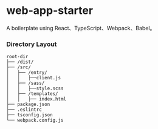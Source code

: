 # web-app-starter

A boilerplate using React、TypeScript、Webpack、Babel。

### Directory Layout
```
root-dir
├── /dist/
├── /src/
│   ├── /entry/
│   │   ├──client.js
│   ├── /sass/
│   │   ├──style.scss
│   ├── /templates/
│   │   ├── index.html
├── package.json
├── .eslintrc
├── tsconfig.json
└── webpack.config.js
```
